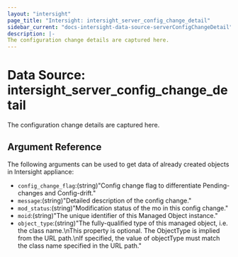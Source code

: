 ```yaml
---
layout: "intersight"
page_title: "Intersight: intersight_server_config_change_detail"
sidebar_current: "docs-intersight-data-source-serverConfigChangeDetail"
description: |-
The configuration change details are captured here.
---
```


# Data Source: intersight_server_config_change_detail
The configuration change details are captured here.
## Argument Reference
The following arguments can be used to get data of already created objects in Intersight appliance:
* `config_change_flag`:(string)"Config change flag to differentiate Pending-changes and Config-drift."
* `message`:(string)"Detailed description of the config change."
* `mod_status`:(string)"Modification status of the mo in this config change."
* `moid`:(string)"The unique identifier of this Managed Object instance."
* `object_type`:(string)"The fully-qualified type of this managed object, i.e. the class name.\nThis property is optional. The ObjectType is implied from the URL path.\nIf specified, the value of objectType must match the class name specified in the URL path."
